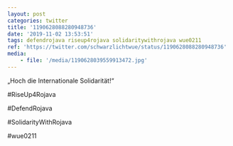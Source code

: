 ```yaml
---
layout: post
categories: twitter
title: '1190628088280948736'
date: '2019-11-02 13:53:51'
tags: defendrojava riseup4rojava solidaritywithrojava wue0211
ref: 'https://twitter.com/schwarzlichtwue/status/1190628088280948736'
media:
    - file: '/media/1190628039559913472.jpg'
---
```

„Hoch die Internationale Solidarität!“

#RiseUp4Rojava

#DefendRojava

#SolidarityWithRojava

#wue0211  